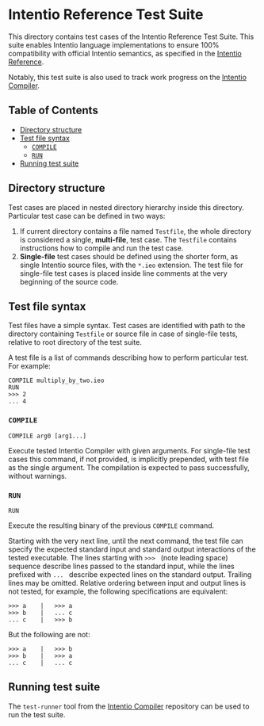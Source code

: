 # Intentio Reference Test Suite

This directory contains test cases of the Intentio Reference Test Suite. This suite enables Intentio language implementations to ensure 100% compatibility with official Intentio semantics, as specified in the [Intentio Reference].

Notably, this test suite is also used to track work progress on the [Intentio Compiler].

## Table of Contents

<!-- toc -->

- [Directory structure](#directory-structure)
- [Test file syntax](#test-file-syntax)
  * [`COMPILE`](#compile)
  * [`RUN`](#run)
- [Running test suite](#running-test-suite)

<!-- tocstop -->

## Directory structure

Test cases are placed in nested directory hierarchy inside this directory. Particular test case can be defined in two ways:

1. If current directory contains a file named `Testfile`, the whole directory is considered a single, **multi-file**, test case. The `Testfile` contains instructions how to compile and run the test case.
2. **Single-file** test cases should be defined using the shorter form, as single Intentio source files, with the `*.ieo` extension. The test file for single-file test cases is placed inside line comments at the very beginning of the source code.

## Test file syntax

Test files have a simple syntax. Test cases are identified with path to the directory containing `Testfile` or source file in case of single-file tests, relative to root directory of the test suite.

A test file is a list of commands describing how to perform particular test. For example:

```
COMPILE multiply_by_two.ieo
RUN
>>> 2
... 4
```

### `COMPILE`

```
COMPILE arg0 [arg1...]
```

Execute tested Intentio Compiler with given arguments. For single-file test cases this command, if not provided, is implicitly prepended, with test file as the single argument. The compilation is expected to pass successfully, without warnings.

### `RUN`

```
RUN
```

Execute the resulting binary of the previous `COMPILE` command.

Starting with the very next line, until the next command, the test file can specify the expected standard input and standard output interactions of the tested executable. The lines starting with `>>> ` (note leading space) sequence describe lines passed to the standard input, while the lines prefixed with `... ` describe expected lines on the standard output. Trailing lines may be omitted. Relative ordering between input and output lines is not tested, for example, the following specifications are equivalent:

```
>>> a    |   >>> a
>>> b    |   ... c
... c    |   >>> b
```

But the following are not:

```
>>> a    |   >>> b
>>> b    |   >>> a
... c    |   ... c
```

## Running test suite

The `test-runner` tool from the [Intentio Compiler] repository can be used to run the test suite.

[Intentio Reference]: https://github.com/intentio-lang/reference
[Intentio Compiler]: https://github.com/intentio-lang/intentio
